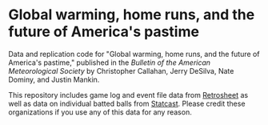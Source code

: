 # Global warming, home runs, and the future of America's pastime

Data and replication code for "Global warming, home runs, and the future of America's pastime," published in the _Bulletin of the American Meteorological Society_ by Christopher Callahan, Jerry DeSilva, Nate Dominy, and Justin Mankin.



This repository includes game log and event file data from [Retrosheet](https://www.retrosheet.org/) as well as data on individual batted balls from [Statcast](https://baseballsavant.mlb.com/csv-docs). Please credit these organizations if you use any of this data for any reason. 
